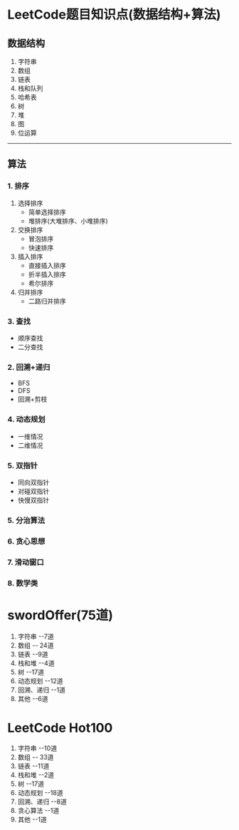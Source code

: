 # LeetCode题目知识点(数据结构+算法)
## 数据结构
1. 字符串
2. 数组
3. 链表
4. 栈和队列
5. 哈希表
6. 树
8. 堆
9. 图
10. 位运算 

---
## 算法
### 1. 排序
1. 选择排序
    * 简单选择排序
    * 堆排序(大堆排序、小堆排序)
2. 交换排序
    * 冒泡排序
    * 快速排序
3. 插入排序
    * 直接插入排序
    * 折半插入排序
    * 希尔排序
4. 归并排序
    * 二路归并排序
### 3. 查找
* 顺序查找
* 二分查找
### 2. 回溯+递归
* BFS
* DFS
* 回溯+剪枝
### 4. 动态规划
* 一维情况
* 二维情况
### 5. 双指针
* 同向双指针
* 对碰双指针
* 快慢双指针
### 5. 分治算法
### 6. 贪心思想
### 7. 滑动窗口
### 8. 数学类

# swordOffer(75道)
1.  字符串 --7道
1. 数组  -- 24道
1. 链表 --9道
1.  栈和堆 --4道
1.  树   --17道
1. 动态规划 --12道 
1. 回溯、递归 --1道
1.  其他 --6道

# LeetCode Hot100
1.  字符串 --10道
1.  数组  -- 33道
1. 链表 --11道    
1.  栈和堆 --2道
1.  树   --17道
1.  动态规划 --18道
1. 回溯、递归 --8道
1.  贪心算法  --1道
1.  其他 --1道
